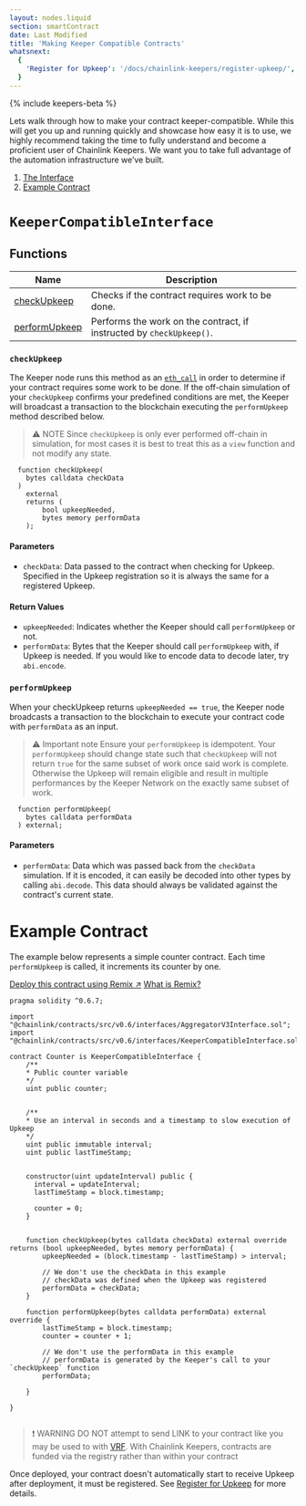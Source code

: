 ```yaml
---
layout: nodes.liquid
section: smartContract
date: Last Modified
title: 'Making Keeper Compatible Contracts'
whatsnext:
  {
    'Register for Upkeep': '/docs/chainlink-keepers/register-upkeep/',
  }
---
```

{% include keepers-beta %}

Lets walk through how to make your contract keeper-compatible. While this will get you up and running quickly and showcase how easy it is to use, we highly recommend taking the time to fully understand and become a proficient user of Chainlink Keepers. We want you to take full advantage of the automation infrastructure we’ve built.

1. [The Interface](#keepercompatibleinterface)
1. [Example Contract](#example-contract)


# `KeeperCompatibleInterface`

## Functions

| Name                            | Description                                                          |
| ------------------------------- | -------------------------------------------------------------------- |
| [checkUpkeep](#checkupkeep)     | Checks if the contract requires work to be done.                     |
| [performUpkeep](#performupkeep) | Performs the work on the contract, if instructed by `checkUpkeep()`. |

### `checkUpkeep`
The Keeper node runs this method as an [`eth_call`](https://eth.wiki/json-rpc/API#eth_call) in order to determine if your contract requires some work to be done. If the off-chain simulation of your `checkUpkeep` confirms your predefined conditions are met, the Keeper will broadcast a transaction to the blockchain executing the `performUpkeep` method described below.

> ⚠️ NOTE
> Since `checkUpkeep` is only ever performed off-chain in simulation, for most cases it is best to treat this as a `view` function and not modify any state.

```solidity
  function checkUpkeep(
    bytes calldata checkData
  )
    external
    returns (
        bool upkeepNeeded,
        bytes memory performData
    );
```

#### Parameters

- `checkData`: Data passed to the contract when checking for Upkeep. Specified in the Upkeep registration so it is always the same for a registered Upkeep.

#### Return Values

- `upkeepNeeded`: Indicates whether the Keeper should call `performUpkeep` or not.
- `performData`: Bytes that the Keeper should call `performUpkeep` with, if Upkeep is needed. If you would like to encode data to decode later, try `abi.encode`.

### `performUpkeep`

When your checkUpkeep returns `upkeepNeeded == true`, the Keeper node broadcasts a transaction to the blockchain to execute your contract code with `performData` as an input.

> ⚠️ Important note
> Ensure your `performUpkeep` is idempotent. Your `performUpkeep` should change state such that `checkUpkeep` will not return `true` for the same subset of work once said work is complete. Otherwise the Upkeep will remain eligible and result in multiple performances by the Keeper Network on the exactly same subset of work.



```solidity
  function performUpkeep(
    bytes calldata performData
  ) external;
```

#### Parameters

- `performData`: Data which was passed back from the `checkData` simulation. If it is encoded, it can easily be decoded into other types by calling `abi.decode`. This data should always be validated against the contract's current state.

# Example Contract
The example below represents a simple counter contract. Each time `performUpkeep` is called, it increments its counter by one.

<div class="remix-callout">
    <a href="https://remix.ethereum.org/#version=soljson-v0.6.6+commit.6c089d02.js&optimize=false&evmVersion=null&gist=62587a7f0885c4cbdbd587ca0dc74a12" class="cl-button--ghost solidity-tracked">Deploy this contract using Remix ↗</a>
    <a href="../../deploy-your-first-contract/" title="">What is Remix?</a>
</div>



```solidity
pragma solidity ^0.6.7;

import "@chainlink/contracts/src/v0.6/interfaces/AggregatorV3Interface.sol";
import "@chainlink/contracts/src/v0.6/interfaces/KeeperCompatibleInterface.sol";

contract Counter is KeeperCompatibleInterface {
    /**
    * Public counter variable
    */
    uint public counter;


    /**
    * Use an interval in seconds and a timestamp to slow execution of Upkeep
    */
    uint public immutable interval;
    uint public lastTimeStamp;

    
    constructor(uint updateInterval) public {
      interval = updateInterval;
      lastTimeStamp = block.timestamp;

      counter = 0;
    }


    function checkUpkeep(bytes calldata checkData) external override returns (bool upkeepNeeded, bytes memory performData) {
        upkeepNeeded = (block.timestamp - lastTimeStamp) > interval;

        // We don't use the checkData in this example
        // checkData was defined when the Upkeep was registered
        performData = checkData;
    }

    function performUpkeep(bytes calldata performData) external override {
        lastTimeStamp = block.timestamp;
        counter = counter + 1;

        // We don't use the performData in this example
        // performData is generated by the Keeper's call to your `checkUpkeep` function
        performData;
        
    }
    
}
    
```

> ❗️ WARNING
> DO NOT attempt to send LINK to your contract like you may be used to with [VRF](../../get-a-random-number/). With Chainlink Keepers, contracts are funded via the registry rather than within your contract

Once deployed, your contract doesn't automatically start to receive Upkeep after deployment, it must be registered. See [Register for Upkeep](../register-upkeep/) for more details.
